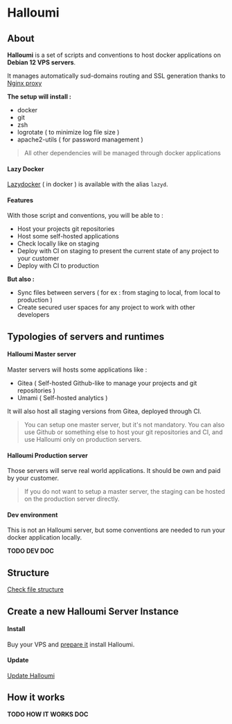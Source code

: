 # Halloumi

## About

**Halloumi** is a set of scripts and conventions to host docker applications on **Debian 12 VPS servers**.

It manages automatically sud-domains routing and SSL generation thanks to [Nginx proxy](https://github.com/nginx-proxy/nginx-proxy)

**The setup will install :**
- docker
- git
- zsh
- logrotate ( to minimize log file size )
- apache2-utils ( for password management )

> All other dependencies will be managed through docker applications

#### Lazy Docker

[Lazydocker](https://github.com/jesseduffield/lazydocker) ( in docker ) is available with the alias `lazyd`.

#### Features

With those script and conventions, you will be able to :
- Host your projects git repositories
- Host some self-hosted applications
- Check locally like on staging
- Deploy with CI on staging to present the current state of any project to your customer
- Deploy with CI to production

**But also :**
- Sync files between servers ( for ex : from staging to local, from local to production )
- Create secured user spaces for any project to work with other developers

## Typologies of servers and runtimes

#### Halloumi Master server

Master servers will hosts some applications like :
- Gitea ( Self-hosted Github-like to manage your projects and git repositories )
- Umami ( Self-hosted analytics )

It will also host all staging versions from Gitea, deployed through CI.

> You can setup one master server, but it's not mandatory. You can also use Github or something else to host your git repositories and CI, and use Halloumi only on production servers.

#### Halloumi Production server

Those servers will serve real world applications.
It should be own and paid by your customer.

> If you do not want to setup a master server, the staging can be hosted on the production server directly. 

#### Dev environment

This is not an Halloumi server, but some conventions are needed to run your docker application locally.

**TODO DEV DOC**


## Structure

[Check file structure](./doc/structure.md)

## Create a new Halloumi Server Instance

#### Install
Buy your VPS and [prepare it](./doc/prepare-vps.md) install Halloumi.

#### Update
[Update Halloumi](./doc/update.md)

## How it works

**TODO HOW IT WORKS DOC**
